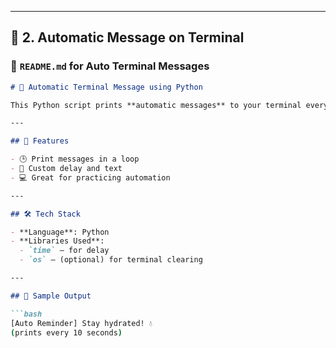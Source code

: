 
---

## 💬 2. Automatic Message on Terminal

### 📘 `README.md` for Auto Terminal Messages

```markdown
# 💬 Automatic Terminal Message using Python

This Python script prints **automatic messages** to your terminal every few seconds. Great for reminders, demos, or simple log simulations.

---

## 🚀 Features

- 🕒 Print messages in a loop
- 🧭 Custom delay and text
- 💻 Great for practicing automation

---

## 🛠️ Tech Stack

- **Language**: Python  
- **Libraries Used**:
  - `time` – for delay
  - `os` – (optional) for terminal clearing

---

## 📸 Sample Output

```bash
[Auto Reminder] Stay hydrated! 💧
(prints every 10 seconds)

